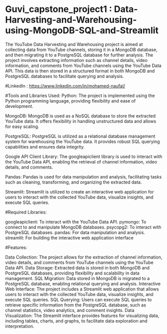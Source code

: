 # Guvi_capstone_project1 : Data-Harvesting-and-Warehousing-using-MongoDB-SQL-and-Streamlit
The YouTube Data Harvesting and Warehousing project is aimed at collecting data from YouTube channels, storing it in a MongoDB database, and then migrating it to a PostgreSQL database for further analysis. The project involves extracting information such as channel details, video information, and comments from YouTube channels using the YouTube Data API. This data is then stored in a structured format in both MongoDB and PostgreSQL databases to facilitate querying and analysis.

#LinkedIn : https://www.linkedin.com/in/mohamed-naufal/

#Tools and Libraries Used:
Python: The project is implemented using the Python programming language, providing flexibility and ease of development.

MongoDB: MongoDB is used as a NoSQL database to store the extracted YouTube data. It offers flexibility in handling unstructured data and allows for easy scaling.

PostgreSQL: PostgreSQL is utilized as a relational database management system for warehousing the YouTube data. It provides robust SQL querying capabilities and ensures data integrity.

Google API Client Library: The googleapiclient library is used to interact with the YouTube Data API, enabling the retrieval of channel information, video details, and comments.

Pandas: Pandas is used for data manipulation and analysis, facilitating tasks such as cleaning, transforming, and organizing the extracted data.

Streamlit: Streamlit is utilized to create an interactive web application for users to interact with the collected YouTube data, visualize insights, and execute SQL queries.

#Required Libraries:

googleapiclient: To interact with the YouTube Data API.
pymongo: To connect to and manipulate MongoDB databases.
psycopg2: To interact with PostgreSQL databases.
pandas: For data manipulation and analysis.
streamlit: For building the interactive web application interface

#Features:

Data Collection: The project allows for the extraction of channel information, video details, and comments from YouTube channels using the YouTube Data API.
Data Storage: Extracted data is stored in both MongoDB and PostgreSQL databases, providing flexibility and scalability in data management.
SQL Migration: Data stored in MongoDB is migrated to a PostgreSQL database, enabling relational querying and analysis.
Interactive Web Interface: The project includes a Streamlit web application that allows users to interact with the collected YouTube data, visualize insights, and execute SQL queries.
SQL Querying: Users can execute SQL queries to retrieve specific information from the PostgreSQL database, such as channel statistics, video analytics, and comment insights.
Data Visualization: The Streamlit interface provides features for visualizing data, including tables, charts, and graphs, to facilitate data exploration and interpretation.

